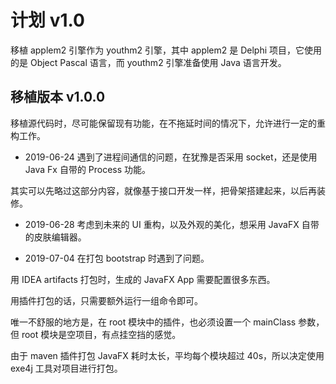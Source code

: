 # 计划 v1.0
移植 applem2 引擎作为 youthm2 引擎，其中 applem2 是 Delphi 项目，它使用的是 Object Pascal 语言，而 youthm2 引擎准备使用 Java 语言开发。


## 移植版本 v1.0.0
移植源代码时，尽可能保留现有功能，在不拖延时间的情况下，允许进行一定的重构工作。

- 2019-06-24
遇到了进程间通信的问题，在犹豫是否采用 socket，还是使用 Java Fx 自带的 Process 功能。

其实可以先略过这部分内容，就像基于接口开发一样，把骨架搭建起来，以后再装修。

- 2019-06-28
考虑到未来的 UI 重构，以及外观的美化，想采用 JavaFX 自带的皮肤编辑器。

- 2019-07-04
在打包 bootstrap 时遇到了问题。

用 IDEA artifacts 打包时，生成的 JavaFX App 需要配置很多东西。

用插件打包的话，只需要额外运行一组命令即可。

唯一不舒服的地方是，在 root 模块中的插件，也必须设置一个 mainClass 参数，但 root 模块是空项目，有点挂空挡的感觉。

由于 maven 插件打包 JavaFX 耗时太长，平均每个模块超过 40s，所以决定使用 exe4j 工具对项目进行打包。


